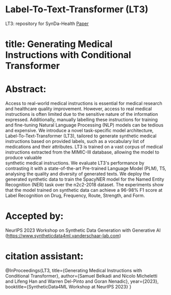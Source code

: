 # Label-To-Text-Transformer (LT3)
LT3: repository for SynDa-Health [Paper](https://github.com/HECTA-UoM/Label-To-Text-Transformer/blob/main/61_generating_medical_instruction.pdf)

# title: Generating Medical Instructions with Conditional Transformer

# Abstract: 
Access to real-world medical instructions is essential for medical research and healthcare quality improvement. 
However, access to real medical instructions is often limited due to the sensitive nature of the information expressed. 
Additionally, manually labelling these instructions for training and fine-tuning Natural Language Processing (NLP) models can be tedious and expensive. 
We introduce a novel task-specific model architecture, Label-To-Text-Transformer (LT3), tailored to generate synthetic medical instructions based on provided labels, such as a vocabulary list of medications and their attributes.
LT3 is trained on a vast corpus of medical instructions extracted from the MIMIC-III database, allowing the model to produce valuable  
synthetic medical instructions. 
We evaluate LT3's performance by contrasting it with a state-of-the-art Pre-trained Language Model (PLM), T5, analysing the quality and diversity of generated texts. 
We deploy the generated synthetic data to train the SpacyNER model for the Named Entity Recognition (NER) task over the n2c2-2018 dataset.
The experiments show that the model trained on synthetic data can achieve a 96-98\% F1 score at Label Recognition on Drug, Frequency, Route, Strength, and Form.

# Accepted by:
NeurIPS 2023 Workshop on Synthetic Data Generation with Generative AI (https://www.syntheticdata4ml.vanderschaar-lab.com) 

# citation assistant:
@InProceedings{LT3,
      title={Generating Medical Instructions with Conditional Transformer}, 
      author={Samuel Belkadi and Nicolo Micheletti and Lifeng Han and Warren Del-Pinto and Goran Nenadic},
      year={2023},
      booktitle={SyntheticData4ML Workshop at NeurIPS 2023}
}
